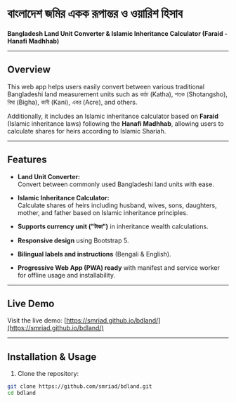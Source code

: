 # বাংলাদেশ জমির একক রূপান্তর ও ওয়ারিশ হিসাব  
**Bangladesh Land Unit Converter & Islamic Inheritance Calculator (Faraid - Hanafi Madhhab)**

---

## Overview

This web app helps users easily convert between various traditional Bangladeshi land measurement units such as কাঠা (Katha), শতক (Shotangsho), বিঘা (Bigha), কানী (Kani), একর (Acre), and others.

Additionally, it includes an Islamic inheritance calculator based on **Faraid** (Islamic inheritance laws) following the **Hanafi Madhhab**, allowing users to calculate shares for heirs according to Islamic Shariah.

---

## Features

- **Land Unit Converter:**  
  Convert between commonly used Bangladeshi land units with ease.

- **Islamic Inheritance Calculator:**  
  Calculate shares of heirs including husband, wives, sons, daughters, mother, and father based on Islamic inheritance principles.

- **Supports currency unit ("টাকা")** in inheritance wealth calculations.

- **Responsive design** using Bootstrap 5.

- **Bilingual labels and instructions** (Bengali & English).

- **Progressive Web App (PWA) ready** with manifest and service worker for offline usage and installability.

---

## Live Demo

Visit the live demo: [https://smriad.github.io/bdland/](https://smriad.github.io/bdland/)

---

## Installation & Usage

1. Clone the repository:

```bash
git clone https://github.com/smriad/bdland.git
cd bdland
